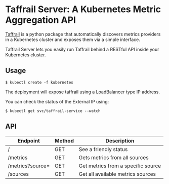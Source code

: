 Taffrail Server: A Kubernetes Metric Aggregation API
===================================================


[Taffrail] is a python package that automatically discovers metrics providers in a Kubernetes cluster and exposes them via a simple interface.

Taffrail Server lets you easily run Taffrail behind a RESTful API inside your Kubernetes cluster.

Usage
-----

```
$ kubectl create -f kubernetes
```

The deployment will expose taffrail using a LoadBalancer type IP address.

You can check the status of the External IP using:

```
$ kubectl get svc/taffrail-service --watch
```

## API

 Endpoint           | Method      | Description                         |
| ------------------| ----------- | ------------------------------------|
| /                 | GET         | See a friendly status               |
| /metrics          | GET         | Gets metrics from all sources       |
| /metrics?source=  | GET         | Get metrics from a specific source  |
| /sources          | GET         | Get all available metrics sources   |

[Taffrail]: https://github.com/taffrailmetrics/taffrail